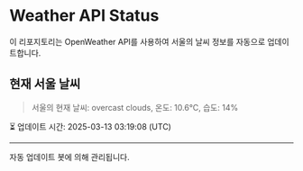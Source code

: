 
# Weather API Status

이 리포지토리는 OpenWeather API를 사용하여 서울의 날씨 정보를 자동으로 업데이트합니다.

## 현재 서울 날씨
> 서울의 현재 날씨: overcast clouds, 온도: 10.6°C, 습도: 14%

⏳ 업데이트 시간: 2025-03-13 03:19:08 (UTC)

---
자동 업데이트 봇에 의해 관리됩니다.
